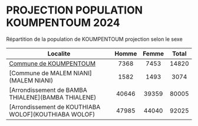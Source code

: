 # PROJECTION POPULATION KOUMPENTOUM 2024
	
Répartition de la population de KOUMPENTOUM projection selon le sexe
	
| Localite  | Homme | Femme | Total |
| --------- |:-----:|:-----:|:-----:|
| [Commune de KOUMPENTOUM](KOUMPENTOUM) | 7368 | 7453 | 14820 |
| [Commune de MALEM NIANI](MALEM NIANI) | 1582 | 1493 | 3074 |
| [Arrondissement de BAMBA THIALENE](BAMBA THIALENE) | 40646 | 39359 | 80005 |
| [Arrondissement de KOUTHIABA WOLOF](KOUTHIABA WOLOF) | 47985 | 44040 | 92025 |
